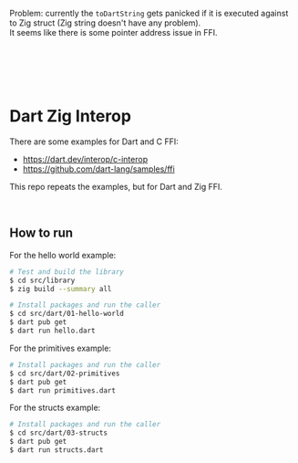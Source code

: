 Problem: currently the `toDartString` gets panicked if it is executed against to Zig struct (Zig string doesn't have any problem).  
It seems like there is some pointer address issue in FFI.

<br/>
<br/>
<br/>
<br/>

# Dart Zig Interop

There are some examples for Dart and C FFI:
- https://dart.dev/interop/c-interop
- https://github.com/dart-lang/samples/ffi

This repo repeats the examples, but for Dart and Zig FFI.

<br/>

## How to run

For the hello world example:
```sh
# Test and build the library
$ cd src/library
$ zig build --summary all
```

```sh
# Install packages and run the caller
$ cd src/dart/01-hello-world
$ dart pub get
$ dart run hello.dart
```

For the primitives example:
```sh
# Install packages and run the caller
$ cd src/dart/02-primitives
$ dart pub get
$ dart run primitives.dart
```

For the structs example:
```sh
# Install packages and run the caller
$ cd src/dart/03-structs
$ dart pub get
$ dart run structs.dart
```


